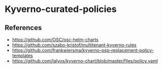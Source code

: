 # Kyverno-curated-policies

## References

- https://github.com/OSC/osc-helm-charts
- https://github.com/szabo-kristof/multitenant-kyverno-rules
- https://github.com/frankwiersma/kyverno-psp-replacement-policy-templates
- https://github.com/lalyos/kyverno-chart/blob/master/files/policy.yaml
